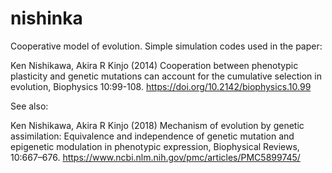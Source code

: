 # nishinka
Cooperative model of evolution. Simple simulation codes used in the paper:

Ken Nishikawa, Akira R Kinjo (2014) Cooperation between phenotypic plasticity and genetic mutations can account for the cumulative selection in evolution, Biophysics 10:99-108. https://doi.org/10.2142/biophysics.10.99

See also:

Ken Nishikawa, Akira R Kinjo (2018) Mechanism of evolution by genetic assimilation: Equivalence and independence of genetic mutation and epigenetic modulation in phenotypic expression, Biophysical Reviews, 10:667–676. https://www.ncbi.nlm.nih.gov/pmc/articles/PMC5899745/
